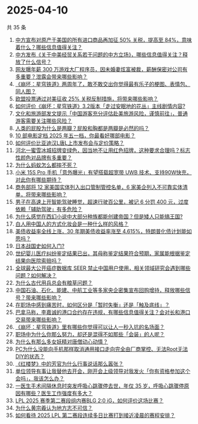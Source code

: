 # 2025-04-10

共 35 条

<!-- BEGIN -->
<!-- 最后更新时间 Thu Apr 10 2025 01:34:33 GMT+0800 (China Standard Time) -->

1. [中方宣布对原产于美国的所有进口商品再加征 50% 关税，提高至 84%，意味着什么？哪些信息值得关注？](https://www.zhihu.com/search?q=https%3A%2F%2Fapi.zhihu.com%2Fquestions%2F1893377741723775811)
1. [中方发布《关于中美经贸关系若干问题的中方立场》，哪些信息值得关注？释放了什么信号？](https://www.zhihu.com/search?q=https%3A%2F%2Fapi.zhihu.com%2Fquestions%2F1893317433491690728)
1. [网友曝年薪 300 万游戏大厂程序员，因未婚妻炫富被裁，薪酬保密对公司有多重要？泄露会带来哪些影响？](https://www.zhihu.com/search?q=https%3A%2F%2Fapi.zhihu.com%2Fquestions%2F1893366717599675989)
1. [《崩坏：星穹铁道》两周年了，敢不敢交出你觉得最有乐子的梗图、表情包、同人图？](https://www.zhihu.com/search?q=https%3A%2F%2Fapi.zhihu.com%2Fquestions%2F1892538035310159803)
1. [欧盟投票通过对美征收 25% 关税反制措施，将带来哪些影响？](https://www.zhihu.com/search?q=https%3A%2F%2Fapi.zhihu.com%2Fquestions%2F1893411206561247598)
1. [如何评价《崩坏：星穹铁道》3.2版本「走过安眠地的花丛」主线剧情内容?](https://www.zhihu.com/search?q=https%3A%2F%2Fapi.zhihu.com%2Fquestions%2F1893264881429500539)
1. [文化和旅游部发文提示「中国游客充分评估赴美旅游风险，谨慎前往」，普通游客需要关注哪些风险？](https://www.zhihu.com/search?q=https%3A%2F%2Fapi.zhihu.com%2Fquestions%2F1893423301625357503)
1. [人类的屁股为什么是两瓣？屁股和胸都是两瓣是必然的吗？](https://www.zhihu.com/search?q=https%3A%2F%2Fapi.zhihu.com%2Fquestions%2F8877872203)
1. [10 部电影定档 2025 年五一档，你最看好哪部电影？](https://www.zhihu.com/search?q=https%3A%2F%2Fapi.zhihu.com%2Fquestions%2F1893267085657859263)
1. [如何评价比亚迪汉L唐L上市发布会与定价策略？](https://www.zhihu.com/search?q=https%3A%2F%2Fapi.zhihu.com%2Fquestions%2F1893398572197708187)
1. [河北一蜜雪冰城招牌变绿色，因当地不让用红色招牌，这种要求合理吗？标志性颜色对品牌有多重要？](https://www.zhihu.com/search?q=https%3A%2F%2Fapi.zhihu.com%2Fquestions%2F1893020431730042437)
1. [为什么蚂蚁怎么都摔不死？](https://www.zhihu.com/search?q=https%3A%2F%2Fapi.zhihu.com%2Fquestions%2F48312633)
1. [小米 15S Pro 手机「意外曝光」有望搭载超宽带 UWB 技术、支持90W快充，对此你有哪些期待？](https://www.zhihu.com/search?q=https%3A%2F%2Fapi.zhihu.com%2Fquestions%2F1892534775111181469)
1. [商务部将 12 家美国实体列入出口管制管控名单，6 家美企列入不可靠实体清单，将带来哪些影响？](https://www.zhihu.com/search?q=https%3A%2F%2Fapi.zhihu.com%2Fquestions%2F1893379214817857630)
1. [男子在高速上开智能驾驶睡觉，超速行驶百公里，被记 6 分罚 400 元，过度依赖「辅助驾驶」有多危险？](https://www.zhihu.com/search?q=https%3A%2F%2Fapi.zhihu.com%2Fquestions%2F1893333101096171226)
1. [为什么感觉在西幻小说中大部分种族都能创建帝国？但是矮人只能搞王国?](https://www.zhihu.com/search?q=https%3A%2F%2Fapi.zhihu.com%2Fquestions%2F1891275962206901722)
1. [白人用中国人的方式化妆会是一种什么样的风格？](https://www.zhihu.com/search?q=https%3A%2F%2Fapi.zhihu.com%2Fquestions%2F641480626)
1. [美债收益率全线上涨，30 年期美债收益率涨至 4.615%，特朗普化债计划能如愿吗？](https://www.zhihu.com/search?q=https%3A%2F%2Fapi.zhihu.com%2Fquestions%2F1892912854786602202)
1. [日本战国史如何入门?](https://www.zhihu.com/search?q=https%3A%2F%2Fapi.zhihu.com%2Fquestions%2F523284404)
1. [世纪婴儿医疗纠纷鉴定结果已出，其母称鉴定结果符合预期，家属能根据鉴定结果向医院索赔吗？](https://www.zhihu.com/search?q=https%3A%2F%2Fapi.zhihu.com%2Fquestions%2F1893270991469246164)
1. [全球最大公开癌症数据库 SEER 禁止中国用户使用，相关领域研究会遇到哪些问题？如何解决？](https://www.zhihu.com/search?q=https%3A%2F%2Fapi.zhihu.com%2Fquestions%2F1892902184703713486)
1. [为什么古代用兵总会有粮草问题？](https://www.zhihu.com/search?q=https%3A%2F%2Fapi.zhihu.com%2Fquestions%2F424015559)
1. [中国石油、石化、能建、中航工业等多家央企密集宣布回购增持，释放哪些信号？带来哪些影响？](https://www.zhihu.com/search?q=https%3A%2F%2Fapi.zhihu.com%2Fquestions%2F1892928064830284108)
1. [在职场中感到痛苦时，如何区分是「暂时失衡」还是「触及底线」？](https://www.zhihu.com/search?q=https%3A%2F%2Fapi.zhihu.com%2Fquestions%2F1892587429426325295)
1. [巴拿马称，李嘉诚的港口合约存在违规，有哪些信息值得关注？会对长和港口交易带来哪些影响？](https://www.zhihu.com/search?q=https%3A%2F%2Fapi.zhihu.com%2Fquestions%2F1893236226456248821)
1. [《崩坏：星穹铁道》里有哪些你觉得可以让人一秒入坑的名场面？](https://www.zhihu.com/search?q=https%3A%2F%2Fapi.zhihu.com%2Fquestions%2F1892538034781663828)
1. [职场中为什么你那么努力，却还是混得不如那些「会装」的人呢？](https://www.zhihu.com/search?q=https%3A%2F%2Fapi.zhihu.com%2Fquestions%2F9805996920)
1. [为什么有那么多女妖精对唐僧动心动情？](https://www.zhihu.com/search?q=https%3A%2F%2Fapi.zhihu.com%2Fquestions%2F1891056027266446266)
1. [PC为什么没能向手机那样取消通用接口走向完全由厂商掌控、无法Root无法DIY的状态？](https://www.zhihu.com/search?q=https%3A%2F%2Fapi.zhihu.com%2Fquestions%2F1892651557759201416)
1. [《红楼梦》中的芳官为什么行事说话那么嚣张？](https://www.zhihu.com/search?q=https%3A%2F%2Fapi.zhihu.com%2Fquestions%2F1892514106218633095)
1. [单位领导有事让我替他去开会，刚开会上级领导对我发火「你有资格参加这个会吗」，我该怎么办？](https://www.zhihu.com/search?q=https%3A%2F%2Fapi.zhihu.com%2Fquestions%2F1891802435388957452)
1. [一医生手术间隔休息时突发呼吸心跳骤停去世，年仅 35 岁，呼吸心跳骤停原因有哪些？医生工作强度有多大？](https://www.zhihu.com/search?q=https%3A%2F%2Fapi.zhihu.com%2Fquestions%2F1892996590421106954)
1. [LPL 2025 赛季第二赛段组内赛BLG 2:0 iG，如何评价这场比赛？](https://www.zhihu.com/search?q=https%3A%2F%2Fapi.zhihu.com%2Fquestions%2F1892315053086188810)
1. [为什么黄宗羲认为地方志不可信？](https://www.zhihu.com/search?q=https%3A%2F%2Fapi.zhihu.com%2Fquestions%2F597654282)
1. [如何看待 2025 LPL 第二赛段连续多日比赛打到接近凌晨的赛程安排？](https://www.zhihu.com/search?q=https%3A%2F%2Fapi.zhihu.com%2Fquestions%2F1892511122269115873)

<!-- END -->
